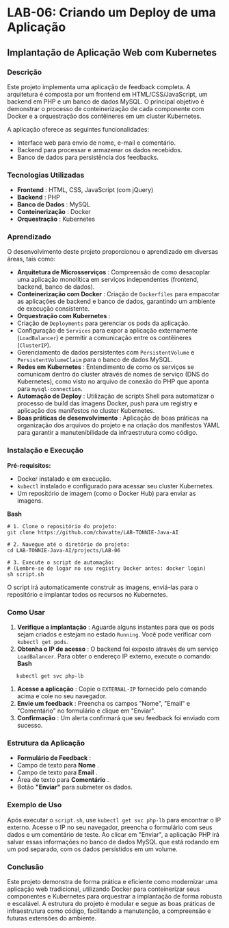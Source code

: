 # LAB-06: Criando um Deploy de uma Aplicação

## Implantação de Aplicação Web com Kubernetes

### **Descrição**

Este projeto implementa uma aplicação de feedback completa. A arquitetura é composta por um frontend em HTML/CSS/JavaScript, um backend em PHP e um banco de dados MySQL. O principal objetivo é demonstrar o processo de conteinerização de cada componente com Docker e a orquestração dos contêineres em um cluster Kubernetes.

A aplicação oferece as seguintes funcionalidades:

* Interface web para envio de nome, e-mail e comentário.
* Backend para processar e armazenar os dados recebidos.
* Banco de dados para persistência dos feedbacks.

### **Tecnologias Utilizadas**

* **Frontend** : HTML, CSS, JavaScript (com jQuery)
* **Backend** : PHP
* **Banco de Dados** : MySQL
* **Conteinerização** : Docker
* **Orquestração** : Kubernetes

### **Aprendizado**

O desenvolvimento deste projeto proporcionou o aprendizado em diversas áreas, tais como:

* **Arquitetura de Microsserviços** : Compreensão de como desacoplar uma aplicação monolítica em serviços independentes (frontend, backend, banco de dados).
* **Conteinerização com Docker** : Criação de `Dockerfiles` para empacotar as aplicações de backend e banco de dados, garantindo um ambiente de execução consistente.
* **Orquestração com Kubernetes** :
* Criação de `Deployments` para gerenciar os pods da aplicação.
* Configuração de `Services` para expor a aplicação externamente (`LoadBalancer`) e permitir a comunicação entre os contêineres (`ClusterIP`).
* Gerenciamento de dados persistentes com `PersistentVolume` e `PersistentVolumeClaim` para o banco de dados MySQL.
* **Redes em Kubernetes** : Entendimento de como os serviços se comunicam dentro do cluster através de nomes de serviço (DNS do Kubernetes), como visto no arquivo de conexão do PHP que aponta para `mysql-connection`.
* **Automação de Deploy** : Utilização de scripts Shell para automatizar o processo de build das imagens Docker, push para um registry e aplicação dos manifestos no cluster Kubernetes.
* **Boas práticas de desenvolvimento** : Aplicação de boas práticas na organização dos arquivos do projeto e na criação dos manifestos YAML para garantir a manutenibilidade da infraestrutura como código.

### **Instalação e Execução**

**Pré-requisitos:**

* Docker instalado e em execução.
* `kubectl` instalado e configurado para acessar seu cluster Kubernetes.
* Um repositório de imagem (como o Docker Hub) para enviar as imagens.

**Bash**

```
# 1. Clone o repositório do projeto:
git clone https://github.com/chavatte/LAB-TONNIE-Java-AI

# 2. Navegue até o diretório do projeto:
cd LAB-TONNIE-Java-AI/projects/LAB-06

# 3. Execute o script de automação:
# (Lembre-se de logar no seu registry Docker antes: docker login)
sh script.sh
```

O script irá automaticamente construir as imagens, enviá-las para o repositório e implantar todos os recursos no Kubernetes.

### **Como Usar**

1. **Verifique a implantação** : Aguarde alguns instantes para que os pods sejam criados e estejam no estado `Running`. Você pode verificar com `kubectl get pods`.
2. **Obtenha o IP de acesso** : O backend foi exposto através de um serviço `LoadBalancer`. Para obter o endereço IP externo, execute o comando:
   **Bash**

```
   kubectl get svc php-lb
```

1. **Acesse a aplicação** : Copie o `EXTERNAL-IP` fornecido pelo comando acima e cole no seu navegador.
2. **Envie um feedback** : Preencha os campos "Nome", "Email" e "Comentário" no formulário e clique em "Enviar".
3. **Confirmação** : Um alerta confirmará que seu feedback foi enviado com sucesso.

### **Estrutura da Aplicação**

* **Formulário de Feedback** :
* Campo de texto para  **Nome** .
* Campo de texto para  **Email** .
* Área de texto para  **Comentário** .
* Botão **"Enviar"** para submeter os dados.

### **Exemplo de Uso**

Após executar o `script.sh`, use `kubectl get svc php-lb` para encontrar o IP externo. Acesse o IP no seu navegador, preencha o formulário com seus dados e um comentário de teste. Ao clicar em "Enviar", a aplicação PHP irá salvar essas informações no banco de dados MySQL que está rodando em um pod separado, com os dados persistidos em um volume.

### **Conclusão**

Este projeto demonstra de forma prática e eficiente como modernizar uma aplicação web tradicional, utilizando Docker para conteinerizar seus componentes e Kubernetes para orquestrar a implantação de forma robusta e escalável. A estrutura do projeto é modular e segue as boas práticas de infraestrutura como código, facilitando a manutenção, a compreensão e futuras extensões do ambiente.
